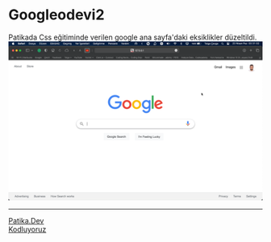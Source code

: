 # Googleodevi2

Patikada Css eğitiminde verilen google ana sayfa'daki eksiklikler düzeltildi.
![Ekran Alıntısı](https://github.com/Cavga1903/kodluyoruz-css-odev-3/blob/master/assets/Ekran%20Resmi%202023-04-23%2003.31.02.png)

---

[Patika.Dev](https://www.patika.dev)<br>
[Kodluyoruz](https://kodluyoruz.org/tr/kodluyoruz/)
